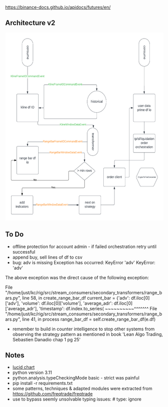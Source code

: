 https://binance-docs.github.io/apidocs/futures/en/

## Architecture v2

<img src="./rig-architecture-v2.0.1.png"
     alt="rig architecture v2"
     style="height: 600px" />

## To Do
* offline protection for account admin - if failed orchestration retry until successful
* append buy, sell lines of df to csv 
* bug: adv is missing 
Exception has occurred: KeyError
'adv'
KeyError: 'adv'

The above exception was the direct cause of the following exception:

  File "/home/just/kc/rig/src/stream_consumers/secondary_transformers/range_bars.py", line 58, in create_range_bar_df
    current_bar = {'adv': df.iloc[0]['adv'], 'volume': df.iloc[0]['volume'], 'average_adr': df.iloc[0]['average_adr'], 'timestamp': df.index.to_series(
                          ~~~~~~~~~~^^^^^^^
  File "/home/just/kc/rig/src/stream_consumers/secondary_transformers/range_bars.py", line 41, in process
    range_bar_df = self.create_range_bar_df(e.df)
* remember to build in counter intelligence to stop other systems from observing the strategy pattern as mentioned in book 'Lean Algo Trading, Sebastien Danadio chap 1 pg 25'

## Notes
* [lucid chart](https://lucid.app/lucidchart/73458ddb-e0f2-4dde-9e6e-c1772800c46e/edit?viewport_loc=28%2C-860%2C1707%2C811%2C0_0&invitationId=inv_4758b35a-2015-4977-bb89-6a140faee88e)
* python version 3.11
* python.analysis.typeCheckingMode basic - strict was painful
* pip install -r requirements.txt
* some patterns, techniques & adapted modules were extracted from https://github.com/freqtrade/freqtrade
* use to bypass seemly unsolvable typing issues: # type: ignore

